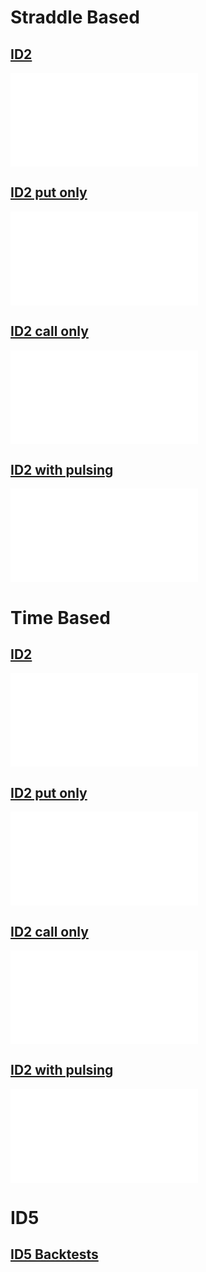 # Straddle Based
## [ID2](/zerodte/smtm_prod/straddle_based_entry_no_pulsing/dailyReturns.csv)

<iframe frameborder="0" id="iframe1" src="/backtests/zerodte/smtm_prod/straddle_based_entry_no_pulsing/plPlot.html"></iframe>

<script>
	let iframe1 = document.querySelector("#iframe1");

	iframe1.addEventListener('load', function() {
		iframe1.style.height = (iframe1.contentDocument.body.scrollHeight *1.1) + 'px';
		iframe1.style.width = (iframe1.contentDocument.body.scrollWidth *1.1) + 'px';
	});	
</script>

## [ID2 put only](/zerodte/smtm_prod/straddle_based_entry_no_pulsing_put_only/dailyReturns.csv)

<iframe frameborder="0" id="iframe2" src="/backtests/zerodte/smtm_prod/straddle_based_entry_no_pulsing_put_only/plPlot.html"></iframe>

<script>
	let iframe2 = document.querySelector("#iframe2");

	iframe2.addEventListener('load', function() {
		iframe2.style.height = (iframe2.contentDocument.body.scrollHeight *1.1) + 'px';
		iframe2.style.width = (iframe2.contentDocument.body.scrollWidth *1.1) + 'px';
	});	
</script>

## [ID2 call only](/zerodte/smtm_prod/straddle_based_entry_no_pulsing_call_only/dailyReturns.csv)

<iframe frameborder="0" id="iframe3" src="/backtests/zerodte/smtm_prod/straddle_based_entry_no_pulsing_call_only/plPlot.html"></iframe>

<script>
	let iframe3 = document.querySelector("#iframe3");

	iframe3.addEventListener('load', function() {
		iframe3.style.height = (iframe3.contentDocument.body.scrollHeight *1.1) + 'px';
		iframe3.style.width = (iframe3.contentDocument.body.scrollWidth *1.1) + 'px';
	});	
</script>

## [ID2 with pulsing](/zerodte/smtm_prod/straddle_based_entry/dailyReturns.csv)

<iframe frameborder="0" id="iframe4" src="/backtests/zerodte/smtm_prod/straddle_based_entry/plPlot.html"></iframe>

<script>
	let iframe4 = document.querySelector("#iframe4");

	iframe4.addEventListener('load', function() {
		iframe4.style.height = (iframe4.contentDocument.body.scrollHeight *1.1) + 'px';
		iframe4.style.width = (iframe4.contentDocument.body.scrollWidth *1.1) + 'px';
	});	
</script>

# Time Based
## [ID2](/zerodte/smtm_prod/prod2_no_pulsing/dailyReturns.csv)

<iframe frameborder="0" id="iframe5" src="/backtests/zerodte/smtm_prod/prod2_no_pulsing/plPlot.html"></iframe>

<script>
	let iframe5 = document.querySelector("#iframe5");

	iframe5.addEventListener('load', function() {
		iframe5.style.height = (iframe5.contentDocument.body.scrollHeight *1.1) + 'px';
		iframe5.style.width = (iframe5.contentDocument.body.scrollWidth *1.1) + 'px';
	});	
</script>

## [ID2 put only](/zerodte/smtm_prod/prod2_no_pulsing_put_only/dailyReturns.csv)

<iframe frameborder="0" id="iframe6" src="/backtests/zerodte/smtm_prod/prod2_no_pulsing_put_only/plPlot.html"></iframe>

<script>
	let iframe6 = document.querySelector("#iframe6");

	iframe6.addEventListener('load', function() {
		iframe6.style.height = (iframe6.contentDocument.body.scrollHeight *1.1) + 'px';
		iframe6.style.width = (iframe6.contentDocument.body.scrollWidth *1.1) + 'px';
	});	
</script>

## [ID2 call only](/zerodte/smtm_prod/prod2_no_pulsing_call_only/dailyReturns.csv)

<iframe frameborder="0" id="iframe7" src="/backtests/zerodte/smtm_prod/prod2_no_pulsing_call_only/plPlot.html"></iframe>

<script>
	let iframe7 = document.querySelector("#iframe7");

	iframe7.addEventListener('load', function() {
		iframe7.style.height = (iframe7.contentDocument.body.scrollHeight *1.1) + 'px';
		iframe7.style.width = (iframe7.contentDocument.body.scrollWidth *1.1) + 'px';
	});	
</script>

## [ID2 with pulsing](/zerodte/smtm_prod/prod2/dailyReturns.csv)

<iframe frameborder="0" id="iframe8" src="/backtests/zerodte/smtm_prod/prod2/plPlot.html"></iframe>

<script>
	let iframe8 = document.querySelector("#iframe8");

	iframe8.addEventListener('load', function() {
		iframe8.style.height = (iframe8.contentDocument.body.scrollHeight *1.1) + 'px';
		iframe8.style.width = (iframe8.contentDocument.body.scrollWidth *1.1) + 'px';
	});	
</script>

# ID5
## [ID5 Backtests](README.md)